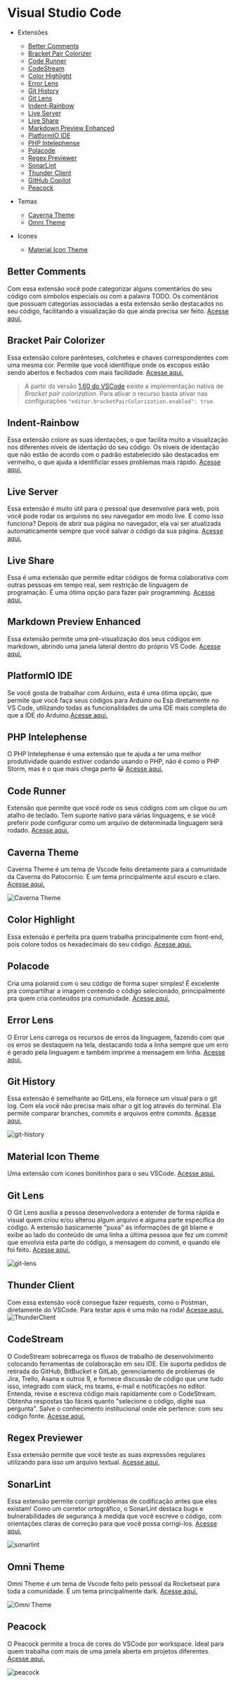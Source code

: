# Visual Studio Code
- Extensões
  - [Better Comments](https://github.com/acaverna/Extensoes-Maneiras-Para-Sua-IDE/blob/master/vscode.md#better-comments)
  - [Bracket Pair Colorizer](https://github.com/acaverna/Extensoes-Maneiras-Para-Sua-IDE/blob/master/vscode.md#bracket-pair-colorizer)
  - [Code Runner](https://github.com/acaverna/Extensoes-Maneiras-Para-Sua-IDE/blob/master/vscode.md#code-runner)
  - [CodeStream](https://github.com/acaverna/Extensoes-Maneiras-Para-Sua-IDE/blob/master/vscode.md#codestream)
  - [Color Highlight](https://github.com/acaverna/Extensoes-Maneiras-Para-Sua-IDE/blob/master/vscode.md#color-highlight)
  - [Error Lens](https://github.com/acaverna/Extensoes-Maneiras-Para-Sua-IDE/blob/master/vscode.md#error-lens)
  - [Git History](https://github.com/acaverna/Extensoes-Maneiras-Para-Sua-IDE/blob/master/vscode.md#git-history)
  - [Git Lens](https://github.com/acaverna/Extensoes-Maneiras-Para-Sua-IDE/blob/master/vscode.md#git-lens)
  - [Indent-Rainbow](https://github.com/acaverna/Extensoes-Maneiras-Para-Sua-IDE/blob/master/vscode.md#indent-rainbow)
  - [Live Server](https://github.com/acaverna/Extensoes-Maneiras-Para-Sua-IDE/blob/master/vscode.md#live-server)
  - [Live Share](https://github.com/acaverna/Extensoes-Maneiras-Para-Sua-IDE/blob/master/vscode.md#live-share)
  - [Markdown Preview Enhanced](https://github.com/acaverna/Extensoes-Maneiras-Para-Sua-IDE/blob/master/vscode.md#markdown-preview-enhanced)
  - [PlatformIO IDE](https://github.com/acaverna/Extensoes-Maneiras-Para-Sua-IDE/blob/master/vscode.md#platformio-ide)
  - [PHP Intelephense](https://github.com/acaverna/Extensoes-Maneiras-Para-Sua-IDE/blob/master/vscode.md#php-intelephense)
  - [Polacode](https://github.com/acaverna/Extensoes-Maneiras-Para-Sua-IDE/blob/master/vscode.md#polacode)
  - [Regex Previewer](https://github.com/acaverna/Extensoes-Maneiras-Para-Sua-IDE/blob/master/vscode.md#regex-previewer)
  - [SonarLint](https://github.com/acaverna/Extensoes-Maneiras-Para-Sua-IDE/blob/master/vscode.md#sonarlint)
  - [Thunder Client](https://github.com/acaverna/Extensoes-Maneiras-Para-Sua-IDE/blob/master/vscode.md#thunder-client)
  - [GitHub Copilot](https://copilot.github.com)
  - [Peacock](https://github.com/acaverna/Extensoes-Maneiras-Para-Sua-IDE/blob/master/vscode.md#peacock)

- Temas
  - [Caverna Theme](https://github.com/acaverna/Extensoes-Maneiras-Para-Sua-IDE/blob/master/vscode.md#caverna-theme)
  - [Omni Theme](https://github.com/acaverna/Extensoes-Maneiras-Para-Sua-IDE/blob/master/vscode.md#omni-theme)

- Icones
  - [Material Icon Theme](https://github.com/acaverna/Extensoes-Maneiras-Para-Sua-IDE/blob/master/vscode.md#material-icon-theme)

## Better Comments
Com essa extensão você pode categorizar alguns comentários do seu código com símbolos especiais ou com a palavra TODO. Os comentários que possuam categorias associadas a esta extensão serão destacados no seu código, facilitando a visualização do que ainda precisa ser feito. [Acesse aqui.](https://marketplace.visualstudio.com/items?itemName=aaron-bond.better-comments) 

## Bracket Pair Colorizer

Essa extensão colore parênteses, colchetes e chaves correspondentes com uma mesma cor. Permite que você identifique onde os escopos estão sendo abertos e fechados com mais facilidade. [Acesse aqui.](https://marketplace.visualstudio.com/items?itemName=CoenraadS.bracket-pair-colorizer)

> A partir da versão [1.60 do VSCode](https://code.visualstudio.com/updates/v1_60#_high-performance-bracket-pair-colorization) existe a implementação nativa de _Bracket pair colorization_.
> Para ativar o recurso basta ativar nas configurações ```"editor.bracketPairColorization.enabled": true```.  

## Indent-Rainbow
Essa extensão colore as suas identações, o que facilita muito a visualização nos diferentes níveis de identação do seu código. Os níveis de identação que não estão de acordo com o padrão estabelecido são destacados em vermelho, o que ajuda a identificiar esses problemas mais rápido. [Acesse aqui.](https://marketplace.visualstudio.com/items?itemName=oderwat.indent-rainbow)

## Live Server

Essa extensão é muito útil para o pessoal que desenvolve para web, pois você pode rodar os arquivos no seu navegador em modo live. E como isso funciona? Depois de abrir sua página no navegador, ela vai ser atualizada automaticamente sempre que você salvar o código da sua página. [Acesse aqui.](https://marketplace.visualstudio.com/items?itemName=ritwickdey.LiveServer)

## Live Share

Essa é uma extensão que permite editar códigos de forma colaborativa com outras pessoas em tempo real, sem restrição de linguagem de programação. É uma ótima opção para fazer pair programming. [Acesse aqui.](https://marketplace.visualstudio.com/items?itemName=MS-vsliveshare.vsls-vs)

## Markdown Preview Enhanced

Essa extensão permite uma pré-visualização dos seus códigos em markdown, abrindo uma janela lateral dentro do próprio VS Code. [Acesse aqui.](https://marketplace.visualstudio.com/items?itemName=shd101wyy.markdown-preview-enhanced)

## PlatformIO IDE

Se você gosta de trabalhar com Arduino, esta é uma ótima opção, que permite que você faça seus códigos para Arduino ou Esp diretamente no VS Code, utilizando todas as funcionalidades de uma IDE mais completa do que a IDE do Arduino.[Acesse aqui.](https://marketplace.visualstudio.com/items?itemName=platformio.platformio-ide)

## PHP Intelephense
O PHP Intelephense é uma extensão que te ajuda a ter uma melhor produtividade quando estiver codando usando o PHP, não é como o PHP Storm, mas é o que mais chega perto 😀
[Acesse aqui.](https://marketplace.visualstudio.com/items?itemName=bmewburn.vscode-intelephense-client)

## Code Runner

Extensão que permite que você rode os seus códigos com um clique ou um atalho de teclado. Tem suporte nativo para várias linguagens, e se você preferir pode configurar como um arquivo de determinada linguagem será rodado.
[Acesse aqui.](https://marketplace.visualstudio.com/items?itemName=formulahendry.code-runner)
## Caverna Theme

Caverna Theme é um tema de Vscode feito diretamente para a comunidade da Caverna do Patocornio. É um tema principalmente azul escuro e claro. [Acesse aqui.](https://github.com/acaverna/caverna-vscode-theme)

![Caverna Theme](https://raw.githubusercontent.com/acaverna/caverna-vscode-theme/main/.github/theme.png)

## Color Highlight

Essa extensão é perfeita pra quem trabalha principalmente com front-end, pois colore todos os hexadecimais do seu código.
[Acesse aqui.](https://marketplace.visualstudio.com/items?itemName=naumovs.color-highlight)

## Polacode

Cria uma polaroid com o seu código de forma super simples! É excelente pra compartilhar a imagem contendo o código selecionado, principalmente pra quem cria conteúdos pra comunidade.
[Acesse aqui.](https://marketplace.visualstudio.com/items?itemName=jeff-hykin.polacode-2019)
## Error Lens

O Error Lens carrega os recursos de erros da linguagem, fazendo com que os erros se destaquem na tela, destacando toda a linha sempre que um erro é gerado pela linguagem e também imprime a mensagem em linha. [Acesse aqui.](https://marketplace.visualstudio.com/items?itemName=usernamehw.errorlens)

## Git History
Essa extensão é semelhante ao GitLens, ela fornece um visual para o git log. Com ela você não precisa mais olhar o git log através do terminal.
Ela permite comparar branches, commits e arquivos entre commits. [Acesse aqui.](https://marketplace.visualstudio.com/items?itemName=donjayamanne.githistory)

![git-history](https://raw.githubusercontent.com/DonJayamanne/gitHistoryVSCode/master/images/gitLogv3.gif)

## Material Icon Theme
Uma extensão com ícones bonitinhos para o seu VSCode. [Acesse aqui.](https://marketplace.visualstudio.com/items?itemName=PKief.material-icon-theme)

## Git Lens

O Git Lens auxilia a pessoa desenvolvedora a entender de forma rápida e visual quem criou e/ou alterou algum arquivo e alguma parte específica do código. A extensão basicamente "puxa" as informações de git blame e exibe ao lado do conteúdo de uma linha a última pessoa que fez um commit que envolvia esta parte do código, a mensagem do commit, e quando ele foi feito. [Acesse aqui.](https://marketplace.visualstudio.com/items?itemName=eamodio.gitlens)

![git-lens](https://user-images.githubusercontent.com/42172966/136639447-d927c9f5-df3a-4795-b634-18c976376fcb.jpg)

## Thunder Client

Com essa extensão você consegue fazer requests, como o Postman, diretamente do VSCode. Para testar apis é uma mão na roda! [Acesse aqui.](https://marketplace.visualstudio.com/items?itemName=rangav.vscode-thunder-client)
![ThunderClient](https://github.com/rangav/thunder-client-support/blob/master/images/thunder-client.gif?raw=true)

## CodeStream

O CodeStream sobrecarrega os fluxos de trabalho de desenvolvimento colocando ferramentas de colaboração em seu IDE. 
Ele suporta pedidos de retirada do GitHub, BitBucket e GitLab, gerenciamento de problemas de Jira, Trello, Asana e outros 9, e fornece discussão de código que une tudo isso, integrado com slack, ms teams, e-mail e notificações no editor. 
Entenda, revise e escreva código mais rapidamente com o CodeStream. Obtenha respostas tão fáceis quanto "selecione o código, digite sua pergunta". 
Salve o conhecimento institucional onde ele pertence: com seu código fonte. [Acesse aqui.](https://www.codestream.com/)

## Regex Previewer
Essa extensão permite que você teste as suas expressões regulares utilizando para isso um arquivo textual. [Acesse aqui.](https://github.com/acaverna/Extensoes-Maneiras-Para-Sua-IDE/blob/master/vscode.md#thunder-client)

## SonarLint
Essa extensão permite corrigir problemas de codificação antes que eles existam! Como um corretor ortográfico, o SonarLint destaca bugs e bulnerabilidades de segurança à medida que você escreve o código, com orientações claras de correção para que você possa corrigi-los. [Acesse aqui.](https://marketplace.visualstudio.com/items?itemName=SonarSource.sonarlint-vscode)

![sonarlint](https://raw.githubusercontent.com/SonarSource/sonarlint-vscode/master/images/sonarlint-vscode.gif)

## Omni Theme

Omni Theme é um tema de Vscode feito pelo pessoal da Rocketseat para toda a comunidade. É um tema principalmente dark. [Acesse aqui.](https://github.com/getomni/visual-studio-code)

![Omni Theme](https://camo.githubusercontent.com/2d3414ef89c3ac470d279e356288b874f3f180f035213cbf7de88c596cef297e/68747470733a2f2f692e696d6775722e636f6d2f7655514e4558562e706e67)

## Peacock

O Peacock permite a troca de cores do VSCode por workspace. Ideal para quem trabalha com mais de uma janela aberta em projetos diferentes. [Acesse aqui.](https://marketplace.visualstudio.com/items?itemName=johnpapa.vscode-peacock)

![peacock](https://user-images.githubusercontent.com/24815192/196083608-e16a2ab6-52a1-4fa1-b2ce-658560432dc7.png)
